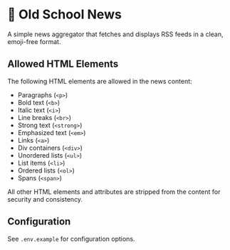 # 📰 Old School News

A simple news aggregator that fetches and displays RSS feeds in a clean, emoji-free format.

## Allowed HTML Elements

The following HTML elements are allowed in the news content:

- Paragraphs (`<p>`)
- Bold text (`<b>`)
- Italic text (`<i>`)
- Line breaks (`<br>`)
- Strong text (`<strong>`)
- Emphasized text (`<em>`)
- Links (`<a>`)
- Div containers (`<div>`)
- Unordered lists (`<ul>`)
- List items (`<li>`)
- Ordered lists (`<ol>`)
- Spans (`<span>`)

All other HTML elements and attributes are stripped from the content for security and consistency.

## Configuration

See `.env.example` for configuration options.

